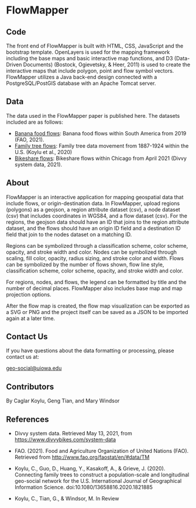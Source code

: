 # FlowMapper
## Code
The front end of FlowMapper is built with HTML, CSS, JavaScript and the bootstrap template. OpenLayers is used for the mapping framework including the base maps and basic interactive map functions, and D3 (Data-Driven Documents) (Bostock, Ogievetsky, & Heer, 2011) is used to create the interactive maps that include polygon, point and flow symbol vectors. FlowMapper utilizes a Java back-end design connected with a PostgreSQL/PostGIS database with an Apache Tomcat server. 

## Data
The data used in the FlowMapper paper is published here. The datasets included are as follows:

* [Banana food flows](Bananas/): Banana food flows within South America from 2019 (FAO, 2021).
* [Family tree flows](Family-tree/): Family tree data movement from 1887-1924 within the U.S. (Koylu et al., 2020)
* [Bikeshare flows](Bikeshare): Bikeshare flows within Chicago from April 2021 (Divvy system data, 2021).

## About
FlowMapper is an interactive application for mapping geospatial data that include flows, or origin-destination data. In FlowMapper, upload regions (polygons) as a geojson, a region attribute dataset (csv), a node dataset (csv) that includes coordinates in WGS84, and a flow dataset (csv). For the regions, the geojson data should have an ID that joins to the region attribute dataset, and the flows should have an origin ID field and a destination ID field that join to the nodes dataset on a matching ID.

Regions can be symbolized through a classification scheme, color scheme, opacity, and stroke width and color. Nodes can be symbolized through scaling, fill color, opacity, radius sizing, and stroke color and width. Flows can be symbolized by the number of flows shown, flow line style, classification scheme, color scheme, opacity, and stroke width and color.

For regions, nodes, and flows, the legend can be formatted by title and the number of decimal places. FlowMapper also includes base map and map projection options.

After the flow map is created, the flow map visualization can be exported as a SVG or PNG and the project itself can be saved as a JSON to be imported again at a later time.

## Contact Us
If you have questions about the data formatting or processing, please contact us at:

geo-social@uiowa.edu

## Contributors

By Caglar Koylu, Geng Tian, and Mary Windsor

## References
* Divvy system data. Retrieved May 13, 2021, from https://www.divvybikes.com/system-data

* FAO. (2021). Food and Agriculture Organization of United Nations (FAO). Retrieved from http://www.fao.org/faostat/en/#data/TM

* Koylu, C., Guo, D., Huang, Y., Kasakoff, A., & Grieve, J. (2020). Connecting family trees to construct a         population-scale and longitudinal geo-social network for the U.S. International Journal of Geographical Information Science. doi:10.1080/13658816.2020.1821885

* Koylu, C., Tian, G., & Windsor, M. In Review
